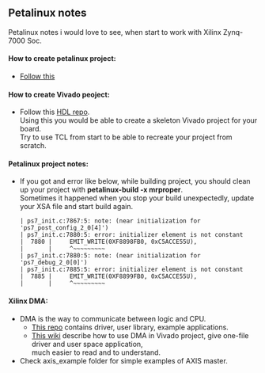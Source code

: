 ## Petalinux notes
Petalinux notes i would love to see, when start to work with Xilinx Zynq-7000 Soc.

#### How to create petalinux project:  
* [Follow this](project-creation.md)

#### How to create Vivado peoject:
* Follow this [HDL repo](https://github.com/analogdevicesinc/hdl).  
  Using this you would be able to create a skeleton Vivado project for your board.  
  Try to use TCL from start to be able to recreate your project from scratch.

#### Petalinux project notes:
* If you got and error like below, while building project, you should clean up your project with **petalinux-build -x mrproper**.  
Sometimes it happened when you stop your build unexpectedly, update your XSA file and start build again.
	```
	| ps7_init.c:7867:5: note: (near initialization for 'ps7_post_config_2_0[4]')
	| ps7_init.c:7880:5: error: initializer element is not constant
	|  7880 |     EMIT_WRITE(0XF8898FB0, 0xC5ACCE55U),
	|       |     ^~~~~~~~~~
	| ps7_init.c:7880:5: note: (near initialization for 'ps7_debug_2_0[0]')
	| ps7_init.c:7885:5: error: initializer element is not constant
	|  7885 |     EMIT_WRITE(0XF8899FB0, 0xC5ACCE55U),
	|       |     ^~~~~~~~~~
	``` 

#### Xilinx DMA:
* DMA is the way to communicate between logic and CPU.
	* [This repo](https://github.com/bperez77/xilinx_axidma) contains driver, user library, example applications.  
	* [This wiki](https://xilinx-wiki.atlassian.net/wiki/spaces/A/pages/1027702787/Linux+DMA+From+User+Space+2.0) describe how to use DMA in Vivado project, give one-file driver and user space application,  
          much easier to read and to understand.  
* Check axis_example folder for simple examples of AXIS master.